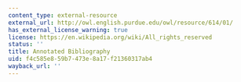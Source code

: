 ```yaml
---
content_type: external-resource
external_url: http://owl.english.purdue.edu/owl/resource/614/01/
has_external_license_warning: true
license: https://en.wikipedia.org/wiki/All_rights_reserved
status: ''
title: Annotated Bibliography
uid: f4c585e8-59b7-473e-8a17-f21360317ab4
wayback_url: ''
---
```

